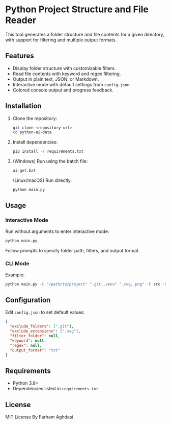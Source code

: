 # Python Project Structure and File Reader

This tool generates a folder structure and file contents for a given directory, with support for filtering and multiple output formats.

## Features
- Display folder structure with customizable filters.
- Read file contents with keyword and regex filtering.
- Output in plain text, JSON, or Markdown.
- Interactive mode with default settings from `config.json`.
- Colored console output and progress feedback.

## Installation
1. Clone the repository:
   ```bash
   git clone <repository-url>
   cd python-ai-data
   ```
2. Install dependencies:
   ```bash
   pip install -r requirements.txt
   ```
3. (Windows) Run using the batch file:
   ```bash
   ai-get.bat
   ```
   (Linux/macOS) Run directly:
   ```bash
   python main.py
   ```

## Usage
### Interactive Mode
Run without arguments to enter interactive mode:
```bash
python main.py
```
Follow prompts to specify folder path, filters, and output format.

### CLI Mode
Example:
```bash
python main.py -C "/path/to/project" ".git,.venv" ".svg,.png" -F src -K import -R "^def\\s+\\w+" --format md
```

## Configuration
Edit `config.json` to set default values:
```json
{
  "exclude_folders": [".git"],
  "exclude_extensions": [".svg"],
  "filter_folder": null,
  "keyword": null,
  "regex": null,
  "output_format": "txt"
}
```

## Requirements
- Python 3.8+
- Dependencies listed in `requirements.txt`

## License
MIT License
By Farham Aghdasi
